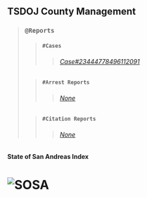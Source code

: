 ## TSDOJ County Management

> ### `@Reports`
>
>> #### `#Cases`
>>> ###### [Case#23444778496112091](https://github.com/NotKaarlo/FivePD-Reports/blob/c20ee3ca770e7dbb1099e0bfa90691d8e17f3c7f/TSDOJ/Case%23444778496112091.md)
>
>> #### `#Arrest Reports`
>>> ###### [None](None)
>
>> #### `#Citation Reports`
>>> ###### [None](None)

#### State of San Andreas Index
# ![SOSA](https://cdn.discordapp.com/attachments/987509275968544768/1001254852380336270/99-997199_san-andreas-highway-patrol-ocrp-hd-png-download.png)
